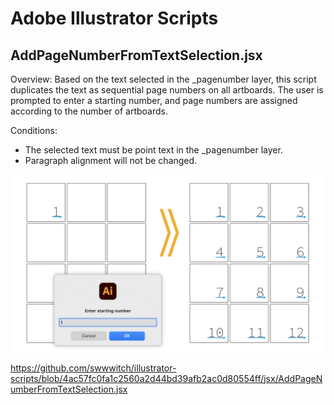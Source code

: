 # Adobe Illustrator Scripts

## AddPageNumberFromTextSelection.jsx

Overview:
Based on the text selected in the _pagenumber layer,
this script duplicates the text as sequential page numbers on all artboards.
The user is prompted to enter a starting number, and page numbers are assigned according to the number of artboards.

Conditions:
- The selected text must be point text in the _pagenumber layer.
- Paragraph alignment will not be changed.

![](png/ss-2432-1434-72-20250628-074603b.png)

https://github.com/swwwitch/illustrator-scripts/blob/4ac57fc0fa1c2560a2d44bd39afb2ac0d80554ff/jsx/AddPageNumberFromTextSelection.jsx





